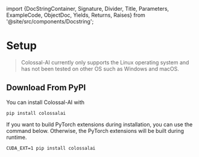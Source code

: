 import {DocStringContainer, Signature, Divider, Title, Parameters, ExampleCode, ObjectDoc, Yields, Returns, Raises} from '@site/src/components/Docstring';

# Setup

> Colossal-AI currently only supports the Linux operating system and has not been tested on other OS such as Windows and macOS.

## Download From PyPI

You can install Colossal-AI with

```shell
pip install colossalai
```

If you want to build PyTorch extensions during installation, you can use the command below. Otherwise, the PyTorch extensions will be built during runtime.

```shell
CUDA_EXT=1 pip install colossalai
```


<DocStringContainer>

<div>
<Title type="" name="colossalai.amp.convert_to_apex_amp" source="https://github.com/hpcaitech/ColossalAI/blob/main/src/colossalai/amp/apex_amp/__init__.py#L7"/>
<Signature>{`model: Module, optimizer: Optimizer, amp_config`}</Signature>
<Parameters>{'- **model** ([\`torch.nn.Module\`]) -- your model object.\n- **optimizer** ([\`torch.optim.Optimizer\`]) -- your optimizer object.\n- **amp_config** (Union[[\`colossalai.context.Config\`], dict]) -- configuration for initializing apex_amp.'}</Parameters>
<Returns name="Tuple" desc="A tuple (model, optimizer)."/>
</div>
<div>
<Divider name="Doc" />
A helper function to wrap training components with Apex AMP modules







<ExampleCode code={'The \`amp_config\` should include parameters below:\n\`\`\`\nenabled (bool, optional, default=True)\nopt_level (str, optional, default="O1")\ncast_model_type (\`torch.dtype\`, optional, default=None)\npatch_torch_functions (bool, optional, default=None)\nkeep_batchnorm_fp32 (bool or str, optional, default=None\nmaster_weights (bool, optional, default=None)\nloss_scale (float or str, optional, default=None)\ncast_model_outputs (torch.dtype, optional, default=None)\nnum_losses (int, optional, default=1)\nverbosity (int, default=1)\nmin_loss_scale (float, default=None)\nmax_loss_scale (float, default=2.**24)\n\`\`\`'} />


More details about `amp_config` refer to [amp_config](https://nvidia.github.io/apex/amp.html?highlight=apex%20amp).

</div>

</DocStringContainer>


## Download From Source

> The version of Colossal-AI will be in line with the main branch of the repository. Feel free to raise an issue if you encounter any problem. :)

```shell
git clone https://github.com/hpcaitech/ColossalAI.git
cd ColossalAI

# install dependency
pip install -r requirements/requirements.txt

# install colossalai
pip install .
```

If you don't want to install and enable CUDA kernel fusion (compulsory installation when using fused optimizer):

```shell
CUDA_EXT=1 pip install .
```
